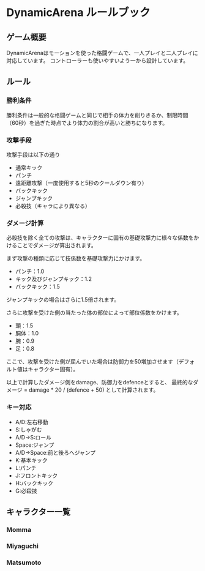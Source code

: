 # DynamicArena ルールブック

## ゲーム概要
DynamicArenaはモーションを使った格闘ゲームで、一人プレイと二人プレイに対応しています。
コントローラーも使いやすいよう一から設計しています。

## ルール
### 勝利条件
勝利条件は一般的な格闘ゲームと同じで相手の体力を削りきるか、制限時間（60秒）を過ぎた時点でより体力の割合が高いと勝ちになります。

### 攻撃手段
攻撃手段は以下の通り
- 通常キック
- パンチ
- 遠距離攻撃（一度使用すると5秒のクールダウン有り）
- バックキック
- ジャンプキック
- 必殺技（キャラにより異なる）

### ダメージ計算
必殺技を除く全ての攻撃は、キャラクターに固有の基礎攻撃力に様々な係数をかけることでダメージが算出されます。

まず攻撃の種類に応じて技係数を基礎攻撃力にかけます。
- パンチ：1.0
- キック及びジャンプキック：1.2
- バックキック：1.5

ジャンプキックの場合はさらに1.5倍されます。

さらに攻撃を受けた側の当たった体の部位によって部位係数をかけます。
- 頭：1.5
- 胴体：1.0
- 腕：0.9
- 足：0.8

ここで、攻撃を受けた側が屈んでいた場合は防御力を50増加させます（デフォルト値はキャラクター固有）。

以上で計算したダメージ側をdamage、防御力をdefenceとすると、
最終的なダメージ = damage * 20 / (defence + 50)
として計算されます。

### キー対応
- A/D:左右移動
- S:しゃがむ
- A/D→S:ロール
- Space:ジャンプ
- A/D→Space:前と後ろへジャンプ
- K:基本キック
- L:パンチ
- J:フロントキック
- H:バックキック
- G:必殺技

## キャラクター一覧
### Momma
### Miyaguchi
### Matsumoto
